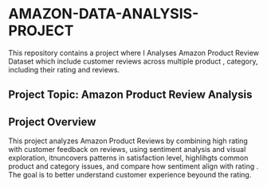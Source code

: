 # AMAZON-DATA-ANALYSIS-PROJECT
This repository contains a project where I Analyses Amazon Product Review Dataset which include customer reviews across multiple product , category, including their rating and reviews.
## Project Topic:  Amazon Product Review Analysis 

## Project Overview 
This project analyzes Amazon Product Reviews by combining high rating with customer feedback on reviews, using sentiment analysis and visual exploration, itnuncovers patterns in satisfaction level, highlihgts common product and category issues, and compare how sentiment align with rating .
      The goal is to better understand customer experience beyound the rating.
